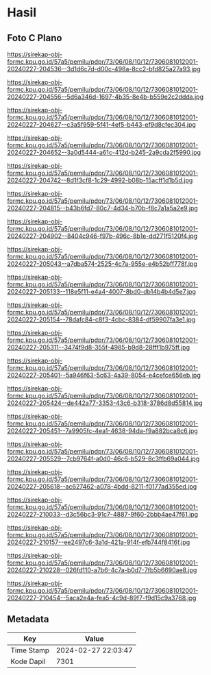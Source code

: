 # Hasil

## Foto C Plano

https://sirekap-obj-formc.kpu.go.id/57a5/pemilu/pdpr/73/06/08/10/12/7306081012001-20240227-204536--3d1d6c7d-d00c-498a-8cc2-bfd825a27a93.jpg

https://sirekap-obj-formc.kpu.go.id/57a5/pemilu/pdpr/73/06/08/10/12/7306081012001-20240227-204556--5d6a346d-1697-4b35-8e4b-b559e2c2ddda.jpg

https://sirekap-obj-formc.kpu.go.id/57a5/pemilu/pdpr/73/06/08/10/12/7306081012001-20240227-204627--c3a5f959-5f41-4ef5-b443-ef9d8cfec304.jpg

https://sirekap-obj-formc.kpu.go.id/57a5/pemilu/pdpr/73/06/08/10/12/7306081012001-20240227-204652--3a0d5444-a61c-412d-b245-2a9cda2f5990.jpg

https://sirekap-obj-formc.kpu.go.id/57a5/pemilu/pdpr/73/06/08/10/12/7306081012001-20240227-204742--8d1f3cf8-1c29-4992-b08b-15acff1d1b5d.jpg

https://sirekap-obj-formc.kpu.go.id/57a5/pemilu/pdpr/73/06/08/10/12/7306081012001-20240227-204815--b43b6fd7-80c7-4d34-b70b-f8c7a1a5a2e9.jpg

https://sirekap-obj-formc.kpu.go.id/57a5/pemilu/pdpr/73/06/08/10/12/7306081012001-20240227-204902--8404c946-f97b-496c-8b1e-dd271f5120f4.jpg

https://sirekap-obj-formc.kpu.go.id/57a5/pemilu/pdpr/73/06/08/10/12/7306081012001-20240227-205043--a7dba574-2525-4c7a-955e-e4b52bff778f.jpg

https://sirekap-obj-formc.kpu.go.id/57a5/pemilu/pdpr/73/06/08/10/12/7306081012001-20240227-205133--118e5f11-e4a4-4007-8bd0-db14b4b4d5e7.jpg

https://sirekap-obj-formc.kpu.go.id/57a5/pemilu/pdpr/73/06/08/10/12/7306081012001-20240227-205154--78dafc84-c8f3-4cbc-8384-df59907fa3e1.jpg

https://sirekap-obj-formc.kpu.go.id/57a5/pemilu/pdpr/73/06/08/10/12/7306081012001-20240227-205311--3474f9d8-355f-4985-b9d8-28fff1b975ff.jpg

https://sirekap-obj-formc.kpu.go.id/57a5/pemilu/pdpr/73/06/08/10/12/7306081012001-20240227-205401--5a946f63-5c63-4a39-8054-e4cefce656eb.jpg

https://sirekap-obj-formc.kpu.go.id/57a5/pemilu/pdpr/73/06/08/10/12/7306081012001-20240227-205424--de442a77-3353-43c6-b318-3786d8d55814.jpg

https://sirekap-obj-formc.kpu.go.id/57a5/pemilu/pdpr/73/06/08/10/12/7306081012001-20240227-205451--7a9905fc-4ea1-4638-94da-f9a882bca8c6.jpg

https://sirekap-obj-formc.kpu.go.id/57a5/pemilu/pdpr/73/06/08/10/12/7306081012001-20240227-205529--7cb9764f-a0d0-46c6-b529-8c3ffb69a044.jpg

https://sirekap-obj-formc.kpu.go.id/57a5/pemilu/pdpr/73/06/08/10/12/7306081012001-20240227-205618--ac627462-a078-4bdd-8211-f0177ad355ed.jpg

https://sirekap-obj-formc.kpu.go.id/57a5/pemilu/pdpr/73/06/08/10/12/7306081012001-20240227-210033--d3c56bc3-91c7-4887-9f60-2bbb4ae47f61.jpg

https://sirekap-obj-formc.kpu.go.id/57a5/pemilu/pdpr/73/06/08/10/12/7306081012001-20240227-210157--ee2497c6-3a1d-421a-914f-efb744f8416f.jpg

https://sirekap-obj-formc.kpu.go.id/57a5/pemilu/pdpr/73/06/08/10/12/7306081012001-20240227-210228--026fd110-a7b6-4c7a-b0d7-7fb5b6690ae8.jpg

https://sirekap-obj-formc.kpu.go.id/57a5/pemilu/pdpr/73/06/08/10/12/7306081012001-20240227-210454--5aca2e4a-fea5-4c9d-89f7-f9d15c9a3768.jpg


## Metadata

| Key        | Value               |
| ---------- | ------------------- |
| Time Stamp | 2024-02-27 22:03:47 |
| Kode Dapil | 7301                |



